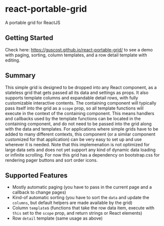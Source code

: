 # react-portable-grid
A portable grid for ReactJS

## Getting Started
Check here: https://guscost.github.io/react-portable-grid/ to see a demo with paging, sorting, column templates, and a row detail template with editing.

## Summary
This simple grid is designed to be dropped into any React component, as a stateless grid that gets passed all its data and settings as props. It also supports template columns and expandable detail rows, with fully customizable interactive contents. The containing component will typically pass itself into the grid as a `scope` prop, so all template functions will execute in the context of the containing component. This means handlers and callbacks used by the template functions can be located in the containing component, and do not need to be passed into the grid along with the data and templates. For applications where simple grids have to be added to many different contexts, this component (or a similar component customized for that application) can be very easy to set up and use wherever it is needed. Note that this implemenation is not optimized for large data sets and does not yet support any kind of dynamic data loading or infinite scrolling. For now this grid has a dependency on bootstrap.css for rendering pager buttons and sort order icons.

## Supported Features

- Mostly automatic paging (you have to pass in the current page and a callback to change pages)
- Kind-of automatic sorting (you have to sort the `data` and update the `columns`, but default helpers are made available by the grid)
- Column `template`s (functions that take the row data item, execute with `this` set to the `scope` prop, and return strings or React elements)
- Row `detail` template (same usage as above)